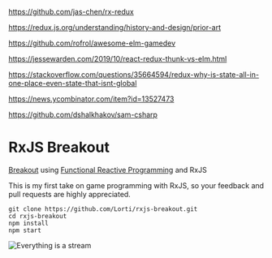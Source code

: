 https://github.com/jas-chen/rx-redux

https://redux.js.org/understanding/history-and-design/prior-art

https://github.com/rofrol/awesome-elm-gamedev

https://jessewarden.com/2019/10/react-redux-thunk-vs-elm.html

https://stackoverflow.com/questions/35664594/redux-why-is-state-all-in-one-place-even-state-that-isnt-global

https://news.ycombinator.com/item?id=13527473

https://github.com/dshalkhakov/sam-csharp


# RxJS Breakout

[Breakout](https://en.wikipedia.org/wiki/Breakout_(video_game)) using [Functional Reactive Programming](https://gist.github.com/staltz/868e7e9bc2a7b8c1f754) and RxJS

This is my first take on game programming with RxJS, so your feedback and pull requests are highly appreciated.

```
git clone https://github.com/Lorti/rxjs-breakout.git
cd rxjs-breakout
npm install
npm start
```

![Everything is a stream](https://camo.githubusercontent.com/e581baffb3db3e4f749350326af32de8d5ba4363/687474703a2f2f692e696d6775722e636f6d2f4149696d5138432e6a7067)
